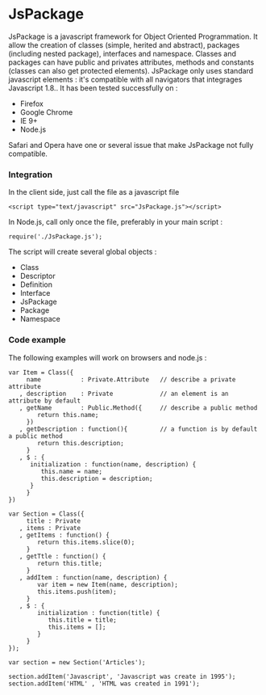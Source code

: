 JsPackage
=========

JsPackage is a javascript framework for Object Oriented Programmation. It allow the creation of classes (simple, herited and abstract), packages (including nested package), interfaces and namespace. Classes and packages can have public and privates attributes, methods and constants (classes can also get protected elements).
JsPackage only uses standard javascript elements : it's compatible with all navigators that integrages Javascript 1.8.. It has been tested successfully on :

  * Firefox
  * Google Chrome
  * IE 9+
  * Node.js

Safari and Opera have one or several issue that make JsPackage not fully compatible.

### Integration ###
In the client side, just call the file as a javascript file

    <script type="text/javascript" src="JsPackage.js"></script>

In Node.js, call only once the file, preferably in your main script :

    require('./JsPackage.js');

The script will create several global objects : 
  * Class
  * Descriptor
  * Definition
  * Interface
  * JsPackage
  * Package
  * Namespace

### Code example ###
The following examples will work on browsers and node.js :

    var Item = Class({
         name           : Private.Attribute   // describe a private attribute
       , description    : Private             // an element is an attribute by default
       , getName        : Public.Method({     // describe a public method
            return this.name;
         })
       , getDescription : function(){         // a function is by default a public method
            return this.description;
         }
       , $ : {
          initialization : function(name, description) {
             this.name = name;
             this.description = description;
          }
         }
    })
    
    var Section = Class({
         title : Private
       , items : Private
       , getItems : function() {
       	    return this.items.slice(0);
         }
       , getTtle : function() {
            return this.title;
         }
       , addItem : function(name, description) {
            var item = new Item(name, description);
            this.items.push(item);
         }
       , $ : {
            initialization : function(title) {
               this.title = title;
               this.items = [];
            }
         }
    });
    
    var section = new Section('Articles');
    
    section.addItem('Javascript', 'Javascript was create in 1995');
    section.addItem('HTML' , 'HTML was created in 1991');
    
